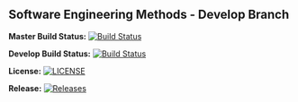 ## Software Engineering Methods - Develop Branch


**Master Build Status:** 
[![Build Status](https://travis-ci.com/The-Liam-Blair/sem.svg?branch=master)](https://travis-ci.com/The-Liam-Blair/sem)

**Develop Build Status:**
[![Build Status](https://travis-ci.com/The-Liam-Blair/sem.svg?branch=develop)](https://travis-ci.com/The-Liam-Blair/sem)


**License:**
[![LICENSE](https://img.shields.io/github/license/The-Liam-Blair/sem.svg?style=flat-square)](https://github.com/The-Liam-Blair/sem/blob/master/LICENSE)

**Release:**
[![Releases](https://img.shields.io/github/release/The-Liam-Blair/sem/all.svg?style=flat-square)](https://github.com/The-Liam-Blair/sem/releases)
